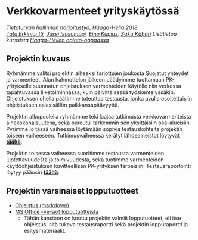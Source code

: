 # Verkkovarmenteet yrityskäytössä
*Tietoturvan hallinnan harjoitustyö, Haaga-Helia 2018*  
*[Tatu Erkinjuntti](https://github.com/tatue), [Jussi Isosomppi](https://github.com/jisosomppi), [Eino Kupias](https://github.com/einokupias), [Saku Kähäri](https://github.com/nauskis)*
*Lisätietoa kurssista [Haaga-Helian opinto-oppaassa](http://www.haaga-helia.fi/fi/opinto-opas/opintojaksokuvaukset/ICT4TN026?userLang=fi)*

## Projektin kuvaus
Ryhmämme valitsi projektin aiheeksi tarjottujen joukosta Suojatut yhteydet ja varmenteet. Alun hahmottelun jälkeen päädyimme tuottamaan PK-yritykselle suunnatun ohjeistuksen varmenteiden käytölle niin verkossa tapahtuvassa liiketoiminnassa, kuin päivittäisessä työskentelyssäkin. Ohjeistuksen ohella päätimme toteuttaa testausta, jonka avulla osoitettaisiin ohjeistuksen asiasisällön paikkansapitävyyttä. 

Projektin alkupuolella ryhmämme teki laajaa tutkimusta verkkovarmenteista aihekokonaisuutena, sekä pureutui tarkemmin sen yksittäisiin osa-alueisiin. Pyrimme jo tässä vaiheessa löytämään sopivia testauskohteita projektin toiseen vaiheeseen. Tutkimusvaiheessa kerätyt lähdeaineistot löytyvät [**täältä**](https://github.com/TatuE/tietoturvanHallinta/blob/master/documents/lahteita.md).

Projektin toisessa vaiheessa suoritimme testausta varmenteiden luotettavuudesta ja toimivuudesta, sekä tuotimme varmenteiden käyttöohjeistuksen kuvitteellisen PK-yrityksen tarpeisiin. Testausraportointi löytyy pääosin [**täältä**](https://github.com/TatuE/tietoturvanHallinta/tree/master/documents/testaus).

## Projektin varsinaiset lopputuotteet
* [Ohjeistus (markdown)](https://github.com/TatuE/tietoturvanHallinta/blob/master/ohjeistus.md)
* [MS Office -versiot lopputuotteista](https://github.com/TatuE/tietoturvanHallinta/tree/master/tietoturvanhallinta_lopputyo)
  * Tähän kansioon on koottu projektin valmiit lopputuotteet, eli itse ohjeistus, sitä tukeva testausraportti sekä projektin loppuraportti ja esitysmateriaalit.